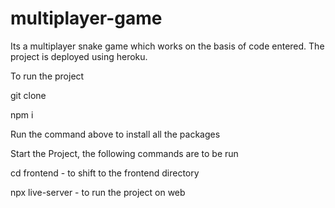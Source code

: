 # multiplayer-game
Its a multiplayer snake game which works on the basis of code entered.
The project is deployed using heroku.

To run the project

git clone

npm i

Run the command above to install all the packages

Start the Project, the following commands are to be run

cd frontend - to shift to the frontend directory

npx live-server - to run the project on web


